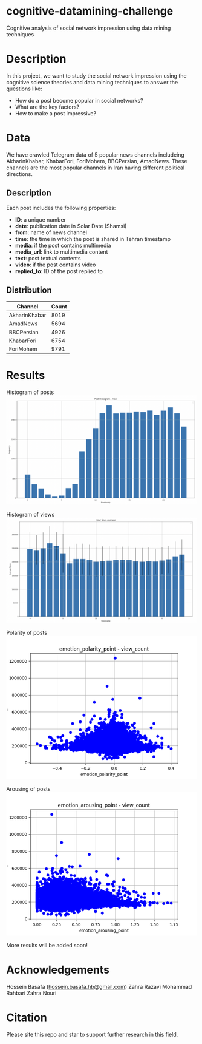 # cognitive-datamining-challenge
Cognitive analysis of social network impression using data mining techniques

# Description
In this project, we want to study the social network impression using the cognitive science theories and data mining techniques to answer the questions like:
- How do a post become popular in social networks?
- What are the key factors?
- How to make a post impressive?

# Data
We have crawled Telegram data of 5 popular news channels includeing AkharinKhabar, KhabarFori, ForiMohem, BBCPersian, AmadNews. These channels are the most popular channels in Iran having different political directions.

## Description
Each post includes the following properties:
- **ID**: a unique number
- **date**: publication date in Solar Date (Shamsi)
- **from**: name of news channel
- **time**: the time in which the post is shared in Tehran timestamp
- **media**: if the post contains multimedia
- **media_url**: link to multimedia content
- **text**: post textual contents
- **video**: if the post contains video
- **replied_to**: ID of the post replied to

## Distribution
Channel | Count 
--- | ---
AkharinKhabar | 8019
AmadNews | 5694
BBCPersian | 4926
KhabarFori | 6754
ForiMohem | 9791

# Results
Histogram of posts
![histogram](results/hist-hour.png)

Histogram of views
![histogram](results/hist-seen.png)

Polarity of posts
![histogram](results/pol_view.png)

Arousing of posts
![histogram](results/aro_view.png)

More results will be added soon!

# Acknowledgements
Hossein Basafa (hossein.basafa.hb@gmail.com)
Zahra Razavi
Mohammad Rahbari
Zahra Nouri

# Citation
Please site this repo and star to support further research in this field.
